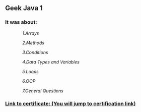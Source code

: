 ## Geek Java 1

### It was about:

&nbsp; &nbsp; &nbsp; &nbsp; &nbsp; &nbsp; &nbsp; *1.Arrays*

&nbsp; &nbsp; &nbsp; &nbsp; &nbsp; &nbsp; &nbsp; *2.Methods*

&nbsp; &nbsp; &nbsp; &nbsp; &nbsp; &nbsp; &nbsp; *3.Conditions*

&nbsp; &nbsp; &nbsp; &nbsp; &nbsp; &nbsp; &nbsp; *4.Data Types and Variables*

&nbsp; &nbsp; &nbsp; &nbsp; &nbsp; &nbsp; &nbsp; *5.Loops*

&nbsp; &nbsp; &nbsp; &nbsp; &nbsp; &nbsp; &nbsp; *6.OOP*

&nbsp; &nbsp; &nbsp; &nbsp; &nbsp; &nbsp; &nbsp; *7.General Questions*

### [Link to certificate: (You will jump to certification link)](https://geekbrains.ru/certificates/1132651.en) 
